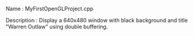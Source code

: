 Name        : MyFirstOpenGLProject.cpp

Description : Display a 640x480 window with black background and title
			       "Warren Outlaw" using double buffering.

